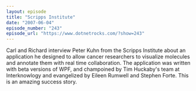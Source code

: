 ```yaml
---
layout: episode
title: "Scripps Institute"
date: "2007-06-04"
episode_number: "243"
episode_url: "https://www.dotnetrocks.com/?show=243"
---
```


Carl and Richard interview Peter Kuhn from the Scripps Institute about an application he designed to allow cancer researchers to visualize molecules and annotate them with real time collaboration. The application was written with beta versions of WPF, and champoined by Tim Huckaby's team at Interknowlogy and evangelized by Eileen Rumwell and Stephen Forte. This is an amazing success story.
